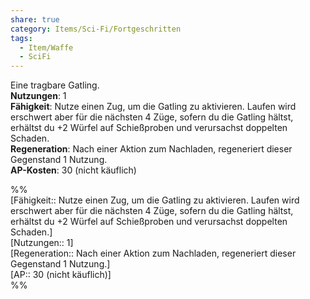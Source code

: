 ```yaml
---
share: true
category: Items/Sci-Fi/Fortgeschritten
tags:
  - Item/Waffe
  - SciFi
---
```

  
Eine tragbare Gatling.  
**Nutzungen**:  1  
**Fähigkeit**: Nutze einen Zug, um die Gatling zu aktivieren. Laufen wird erschwert aber für die nächsten 4 Züge, sofern du die Gatling hältst, erhältst du +2 Würfel auf Schießproben und verursachst doppelten Schaden.  
**Regeneration**: Nach einer Aktion zum Nachladen, regeneriert dieser Gegenstand 1 Nutzung.  
**AP-Kosten**: 30 (nicht käuflich)  
  
%%  
[Fähigkeit:: Nutze einen Zug, um die Gatling zu aktivieren. Laufen wird erschwert aber für die nächsten 4 Züge, sofern du die Gatling hältst, erhältst du +2 Würfel auf Schießproben und verursachst doppelten Schaden.]  
[Nutzungen:: 1]  
[Regeneration:: Nach einer Aktion zum Nachladen, regeneriert dieser Gegenstand 1 Nutzung.]  
[AP:: 30 (nicht käuflich)]  
%%